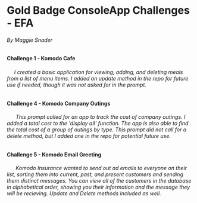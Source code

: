 # Gold Badge ConsoleApp Challenges - EFA
###### By Maggie Snader
#### Challenge 1 - Komodo Cafe 
###### &nbsp;&nbsp;&nbsp;&nbsp;&nbsp;I created a basic application for viewing, adding, and deleting meals from a list of menu items. I added an update method in the repo for future use if needed, though it was not asked for in the prompt.
#### Challenge 4 - Komodo Company Outings
###### &nbsp;&nbsp;&nbsp;&nbsp;&nbsp;&nbsp;This prompt called for an app to track the cost of company outings. I added a total cost to the 'display all' function. The app is also able to find the total cost of a group of outings by type. This prompt did not call for a delete method, but I added one in the repo for potential future use.
#### Challenge 5 - Komodo Email Greeting
###### &nbsp;&nbsp;&nbsp;&nbsp;&nbsp;&nbsp;Komodo Insurance wanted to send out ad emails to everyone on their list, sorting them into current, past, and present customers and sending them distinct messages. You can view all of the customers in the database in alphabetical order, showing you their information and the message they will be recieving. Update and Delete methods included as well.
